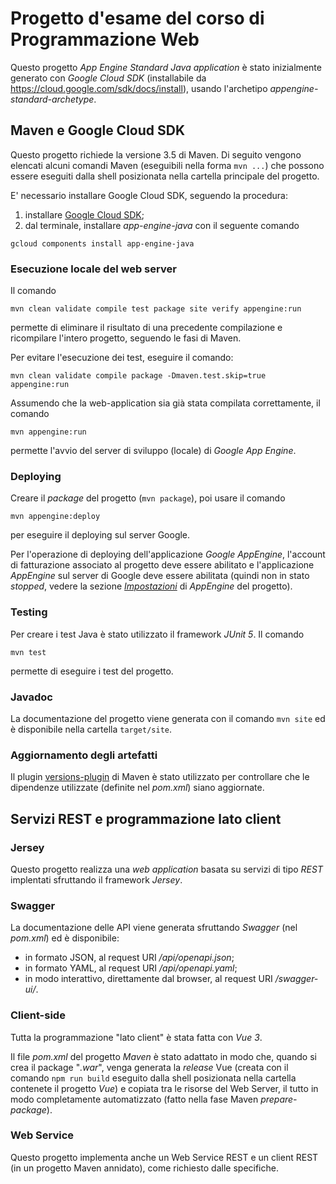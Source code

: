 Progetto d'esame del corso di Programmazione Web
============================

Questo progetto *App Engine Standard Java application* è stato inizialmente generato
con *Google Cloud SDK* (installabile da https://cloud.google.com/sdk/docs/install),
usando l'archetipo *appengine-standard-archetype*.

## Maven e Google Cloud SDK
Questo progetto richiede la versione 3.5 di Maven.
Di seguito vengono elencati alcuni comandi Maven (eseguibili nella forma
`mvn ...`) che possono essere eseguiti dalla shell posizionata nella
cartella principale del progetto.

E' necessario installare Google Cloud SDK, seguendo la procedura:
1. installare [Google Cloud SDK](https://cloud.google.com/sdk/docs/install);
2. dal terminale, installare *app-engine-java* con il seguente comando
```
gcloud components install app-engine-java
```

### Esecuzione locale del web server
Il comando

    mvn clean validate compile test package site verify appengine:run

permette di eliminare il risultato di una precedente compilazione e
ricompilare l'intero progetto, seguendo le fasi di Maven.

Per evitare l'esecuzione dei test, eseguire il comando:

    mvn clean validate compile package -Dmaven.test.skip=true appengine:run

Assumendo che la web-application sia già stata compilata correttamente,
il comando

    mvn appengine:run

permette l'avvio del server di sviluppo (locale) di *Google App Engine*.

### Deploying
Creare il *package* del progetto (`mvn package`), poi usare il comando

    mvn appengine:deploy

per eseguire il deploying sul server Google.

Per l'operazione di deploying dell'applicazione *Google AppEngine*,
l'account di fatturazione associato al progetto deve essere abilitato
e l'applicazione *AppEngine* sul server di Google deve essere abilitata
(quindi non in stato *stopped*, vedere la sezione
[*Impostazioni*](https://console.cloud.google.com/appengine/settings) di
*AppEngine* del progetto).

### Testing
Per creare i test Java è stato utilizzato il framework *JUnit 5*.
Il comando

    mvn test

permette di eseguire i test del progetto.

### Javadoc
La documentazione del progetto viene generata con il comando `mvn site`
ed è disponibile nella cartella `target/site`.


### Aggiornamento degli artefatti
Il plugin [versions-plugin](http://www.mojohaus.org/versions-maven-plugin/)
di Maven è stato utilizzato per controllare che le dipendenze utilizzate
(definite nel *pom.xml*) siano aggiornate.


## Servizi REST e programmazione lato client

### Jersey
Questo progetto realizza una *web application* basata su servizi di tipo *REST*
implentati sfruttando il framework *Jersey*.

### Swagger
La documentazione delle API viene generata sfruttando *Swagger* (nel *pom.xml*)
ed è disponibile:
- in formato JSON, al request URI */api/openapi.json*;
- in formato YAML, al request URI */api/openapi.yaml*;
- in modo interattivo, direttamente dal browser, al request URI */swagger-ui/*.


### Client-side
Tutta la programmazione "lato client" è stata fatta con *Vue 3*.

Il file *pom.xml* del progetto *Maven* è stato adattato in modo che,
quando si crea il package "*.war*", venga generata la *release* Vue
(creata con il comando `npm run build` eseguito dalla shell
posizionata nella cartella contenete il progetto *Vue*) e copiata
tra le risorse del Web Server, il tutto in modo completamente
automatizzato (fatto nella fase Maven *prepare-package*).

### Web Service
Questo progetto implementa anche un Web Service REST e un client
REST (in un progetto Maven annidato), come richiesto dalle specifiche.